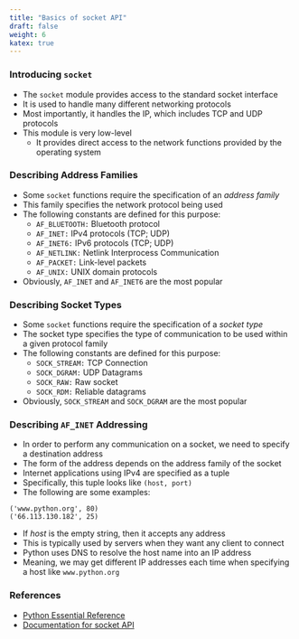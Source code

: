 ```yaml
---
title: "Basics of socket API"
draft: false
weight: 6
katex: true
---
```


### Introducing `socket`
- The `socket` module provides access to the standard socket interface
- It is used to handle many different networking protocols
- Most importantly, it handles the IP, which includes TCP and UDP protocols
- This module is very low-level
	- It provides direct access to the network functions provided by the operating system 

### Describing Address Families
- Some `socket` functions require the specification of an *address family*
- This family specifies the network protocol being used
- The following constants are defined for this purpose:
	- `AF_BLUETOOTH:` Bluetooth protocol
	- `AF_INET:` IPv4 protocols (TCP; UDP)
	- `AF_INET6:` IPv6 protocols (TCP; UDP)
	- `AF_NETLINK:` Netlink Interprocess Communication
	- `AF_PACKET:` Link-level packets
	- `AF_UNIX:` UNIX domain protocols
- Obviously, `AF_INET` and `AF_INET6` are the most popular

### Describing Socket Types
- Some `socket` functions require the specification of a *socket type*
- The socket type specifies the type of communication to be used within a given protocol family
- The following constants are defined for this purpose:
	- `SOCK_STREAM:` TCP Connection
	- `SOCK_DGRAM:` UDP Datagrams
	- `SOCK_RAW:` Raw socket
	- `SOCK_RDM:` Reliable datagrams
- Obviously, `SOCK_STREAM` and `SOCK_DGRAM` are the most popular

### Describing `AF_INET` Addressing
- In order to perform any communication on a socket, we need to specify a destination address
- The form of the address depends on the address family of the socket
- Internet applications using IPv4 are specified as a tuple
- Specifically, this tuple looks like `(host, port)`
- The following are some examples:

```text
('www.python.org', 80)
('66.113.130.182', 25)
```

- If *host* is the empty string, then it accepts any address
- This is typically used by servers when they want any client to connect
- Python uses DNS to resolve the host name into an IP address
- Meaning, we may get different IP addresses each time when specifying a host like `www.python.org`

### References
- [Python Essential Reference](http://index-of.co.uk/Python/Python%20Essential%20Reference,%20Fourth%20Edition.pdf)
- [Documentation for socket API](https://docs.python.org/3/library/socket.html)
